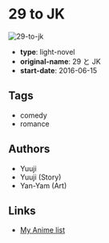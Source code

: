 # 29 to JK

![29-to-jk](https://cdn.myanimelist.net/images/manga/2/178489.jpg)

-   **type**: light-novel
-   **original-name**: 29 と JK
-   **start-date**: 2016-06-15

## Tags

-   comedy
-   romance

## Authors

-   Yuuji
-   Yuuji (Story)
-   Yan-Yam (Art)

## Links

-   [My Anime list](https://myanimelist.net/manga/98359/29_to_JK)
